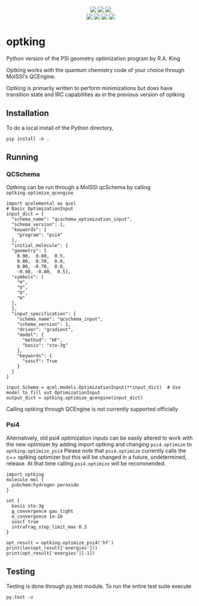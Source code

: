 <p align="center">
<br>
<a href="https://travis-ci.org/psi-rking/optking"><img src="https://travis-ci.org/psi-rking/optking.svg?branch=master"></a>
<a href="https://codecov.io/gh/psi-rking/optking"> <img src="https://codecov.io/gh/psi-rking/optking/branch/master/graph/badge.svg" /></a>
<a href="https://opensource.org/licenses/BSD-3-Clause"><img src="https://img.shields.io/badge/License-BSD%203--Clause-blue.svg" /></a>
<br>
<a href="#"> <img src="https://img.shields.io/github/release/psi-rking/optking.svg" /></a>
<a href="#"> <img src="https://img.shields.io/github/commits-since/psi-rking/optking/latest.svg" /></a>
<a href="#"> <img src="https://img.shields.io/github/release-date/psi-rking/optking.svg" /></a>
<a href="#"> <img src="https://img.shields.io/github/commit-activity/y/psi-rking/optking.svg" /></a>
<br>
</p>


# optking
Python version of the PSI geometry optimization program by R.A. King

Optking works with the quantum chemistry code of your choice through MolSSI's QCEngine.

Optking is primarily written to perform minimizations but does have transition state and IRC capabilities as in the previous version of optking

## Installation
To do a local install of the Python directory,
```
pip install -e .
```

## Running
### QCSchema
Optking can be run through a MolSSI qcSchema by calling `optking.optimize_qcengine`

```
import qcelemental as qcel
# Basic OptimizationInput
input_dict = {
  "schema_name": "qcschema_optimization_input",
  "schema_version": 1,
  "keywords": {
    "program": "psi4"
  },
  "initial_molecule": {
  "geometry": [
    0.90,  0.80,  0.5,
    0.00,  0.70,  0.0,
    0.00, -0.70,  0.0,
    -0.90, -0.80,  0.5],
  "symbols": [
    "H",
    "O",
    "O",
    "H"
  ],
  },
  "input_specification": {
    "schema_name": "qcschema_input",
    "schema_version": 1,
    "driver": "gradient",
    "model": {
      "method": "HF",
      "basis": "sto-3g"
    },
    "keywords": {
      "soscf": True
    }
  }
}

input_Schema = qcel.models.OptimizationInput(**input_dict)  # Use model to fill out OptimizationInput
output_dict = optking.optimize_qcengine(input_dict)
```
Calling optking through QCEngine is not currently supported officially

### Psi4
Alternatively, old psi4 optimization inputs can be easily altered to work with the new optimizer by adding import optking and changing `psi4.optimize` to `optking.optimize_psi4` Please note that `psi4.optimize` currently calls the c++ optking optimizer but this will be changed in a future, undetermined, release. At that time calling `psi4.optimize` will be recommended.

```
import optking
molecule mol {
  pubchem:hydrogen peroxide
}

set {
  basis sto-3g
  g_convergence gau_tight
  e_convergence 1e-10
  soscf true
  intrafrag_step_limit_max 0.3
}

opt_result = optking.optimize_psi4('hf')
print(len(opt_result['energies']))
print(opt_result['energies'][-1])
```

## Testing
Testing is done through py.test module. To run the entire test suite execute
```
py.test -v
```
